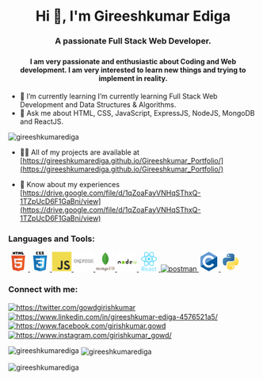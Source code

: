 <!-- ##                                                                    Hi, I am Gireeshkumar Ediga
<hr />

**I am very passionate about Coding and Web development. I am very interested to learn new things and trying to implement in reality.** 

I'm currently learning **Full Stack web development and Data Structure and Algorithms** 
you can check my knowledge about **HTML, CSS, JavaScript, ExpressJS, MongoDB, Node JS and React JS**

### Languages and Tools :- 

<img align="left" alt="HTML5" width="50px" src="https://raw.githubusercontent.com/github/explore/80688e429a7d4ef2fca1e82350fe8e3517d3494d/topics/html/html.png" />
<img align="left" alt="CSS" width="50px" src="https://raw.githubusercontent.com/github/explore/80688e429a7d4ef2fca1e82350fe8e3517d3494d/topics/css/css.png" />
<img align="left" alt="JavaScript" width="40px" src="https://raw.githubusercontent.com/github/explore/80688e429a7d4ef2fca1e82350fe8e3517d3494d/topics/javascript/javascript.png" />
<img align="left" alt="React" width="50px" src="https://raw.githubusercontent.com/github/explore/80688e429a7d4ef2fca1e82350fe8e3517d3494d/topics/react/react.png" />
<img align="left" alt="NodeJS" width="50px" src="https://raw.githubusercontent.com/devicons/devicon/master/icons/nodejs/nodejs-original-wordmark.svg" />
<img align="left" alt="MongoDB" width="50px" src="https://raw.githubusercontent.com/devicons/devicon/master/icons/mongodb/mongodb-original-wordmark.svg" />
<img align="left" alt="Express" width="50px" src="https://raw.githubusercontent.com/github/explore/80688e429a7d4ef2fca1e82350fe8e3517d3494d/topics/express/express.png" />
<!-- <img align="left" alt="HTML5" width="50px" src="https://raw.githubusercontent.com/github/explore/80688e429a7d4ef2fca1e82350fe8e3517d3494d/topics/html/html.png" />
<img align="left" alt="CSS" width="50px" src="https://raw.githubusercontent.com/github/explore/80688e429a7d4ef2fca1e82350fe8e3517d3494d/topics/css/css.png" /> -->
<!-- <img align="left" alt="Bootstrap" width="50px" src="https://raw.githubusercontent.com/github/explore/80688e429a7d4ef2fca1e82350fe8e3517d3494d/topics/bootstrap/bootstrap.png" /> 

<br />
<br />

### Connect with me : 

<a href="https://www.linkedin.com/in/gireeshkumar-ediga-4576521a5/"><img align="left" alt="mahesh" width="40px" src="https://img.icons8.com/external-justicon-flat-justicon/344/external-linkedin-social-media-justicon-flat-justicon.png"></a>

<br />
<br />
 -->
 <h1 align="center">Hi 👋, I'm Gireeshkumar Ediga</h1>
<h3 align="center">A passionate Full Stack Web Developer.<h3> 
<h4 align="center">I am very passionate and enthusiastic about Coding and Web development. I am very interested to learn new things and trying to implement in reality.</h4>
<ul>
<li>🌱 I’m currently learning I’m currently learning Full Stack Web Development and Data Structures & Algorithms. <br/>
<li>💬 Ask me about HTML, CSS, JavaScript, ExpressJS, NodeJS, MongoDB and ReactJS.
</ul>

<p align="left"> <img src="https://komarev.com/ghpvc/?username=gireeshkumarediga&label=Profile%20views&color=0e75b6&style=flat" alt="gireeshkumarediga" /> </p>

<!-- <p align="left"> <a href="https://twitter.com/https://twitter.com/gowdgirishkumar" target="blank"><img src="https://img.shields.io/twitter/follow/https://twitter.com/gowdgirishkumar?logo=twitter&style=for-the-badge" alt="https://twitter.com/gowdgirishkumar" /></a> </p> -->

- 👨‍💻 All of my projects are available at [https://gireeshkumarediga.github.io/Gireeshkumar_Portfolio/](https://gireeshkumarediga.github.io/Gireeshkumar_Portfolio/)

- 📄 Know about my experiences [https://drive.google.com/file/d/1qZoaFayVNHqSThxQ-1TZpUcD6F1GaBni/view](https://drive.google.com/file/d/1qZoaFayVNHqSThxQ-1TZpUcD6F1GaBni/view)

<h3 align="left">Languages and Tools:</h3>
<p align="left"> 
 <a href="https://www.w3.org/html/" target="_blank" rel="noreferrer"> <img src="https://raw.githubusercontent.com/devicons/devicon/master/icons/html5/html5-original-wordmark.svg" alt="html5" width="40" height="40"/> </a>
 <a href="https://www.w3schools.com/css/" target="_blank" rel="noreferrer"> <img src="https://raw.githubusercontent.com/devicons/devicon/master/icons/css3/css3-original-wordmark.svg" alt="css3" width="40" height="40"/> </a>
 <a href="https://developer.mozilla.org/en-US/docs/Web/JavaScript" target="_blank" rel="noreferrer"> <img src="https://raw.githubusercontent.com/devicons/devicon/master/icons/javascript/javascript-original.svg" alt="javascript" width="40" height="40"/> </a> 
<a href="https://expressjs.com" target="_blank" rel="noreferrer"> <img src="https://raw.githubusercontent.com/devicons/devicon/master/icons/express/express-original-wordmark.svg" alt="express" width="40" height="40"/> </a> 
<a href="https://www.mongodb.com/" target="_blank" rel="noreferrer"> <img src="https://raw.githubusercontent.com/devicons/devicon/master/icons/mongodb/mongodb-original-wordmark.svg" alt="mongodb" width="40" height="40"/> </a> 
<a href="https://nodejs.org" target="_blank" rel="noreferrer"> <img src="https://raw.githubusercontent.com/devicons/devicon/master/icons/nodejs/nodejs-original-wordmark.svg" alt="nodejs" width="40" height="40"/> </a>
<a href="https://reactjs.org/" target="_blank" rel="noreferrer"> <img src="https://raw.githubusercontent.com/devicons/devicon/master/icons/react/react-original-wordmark.svg" alt="react" width="40" height="40"/> </a>
<a href="https://postman.com" target="_blank" rel="noreferrer"> <img src="https://www.vectorlogo.zone/logos/getpostman/getpostman-icon.svg" alt="postman" width="40" height="40"/> </a> 
 <a href="https://www.cprogramming.com/" target="_blank" rel="noreferrer"> <img src="https://raw.githubusercontent.com/devicons/devicon/master/icons/c/c-original.svg" alt="c" width="40" height="40"/> </a>
<a href="https://www.python.org" target="_blank" rel="noreferrer"> <img src="https://raw.githubusercontent.com/devicons/devicon/master/icons/python/python-original.svg" alt="python" width="40" height="40"/> </a> 
</p>

<h3 align="left">Connect with me:</h3>
<p align="left">
<a href="https://twitter.com/https://twitter.com/gowdgirishkumar" target="blank"><img align="center" src="https://raw.githubusercontent.com/rahuldkjain/github-profile-readme-generator/master/src/images/icons/Social/twitter.svg" alt="https://twitter.com/gowdgirishkumar" height="30" width="40" /></a>
<a href="https://linkedin.com/in/https://www.linkedin.com/in/gireeshkumar-ediga-4576521a5/" target="blank"><img align="center" src="https://raw.githubusercontent.com/rahuldkjain/github-profile-readme-generator/master/src/images/icons/Social/linked-in-alt.svg" alt="https://www.linkedin.com/in/gireeshkumar-ediga-4576521a5/" height="30" width="40" /></a>
<a href="https://fb.com/https://www.facebook.com/girishkumar.gowd" target="blank"><img align="center" src="https://raw.githubusercontent.com/rahuldkjain/github-profile-readme-generator/master/src/images/icons/Social/facebook.svg" alt="https://www.facebook.com/girishkumar.gowd" height="30" width="40" /></a>
<a href="https://www.instagram.com/girishkumar_gowd/" target="blank"><img align="center" src="https://raw.githubusercontent.com/rahuldkjain/github-profile-readme-generator/master/src/images/icons/Social/instagram.svg" alt="https://www.instagram.com/girishkumar_gowd/" height="30" width="40" /></a>
</p>

<p><img align="left" src="https://github-readme-stats.vercel.app/api/top-langs?username=gireeshkumarediga&show_icons=true&locale=en&layout=compact" alt="gireeshkumarediga" /></p>
<p>&nbsp;<img align="center" src="https://github-readme-stats.vercel.app/api?username=gireeshkumarediga&show_icons=true&locale=en" alt="gireeshkumarediga" /></p>
<p><img align="center" src="https://github-readme-streak-stats.herokuapp.com/?user=gireeshkumarediga&" alt="gireeshkumarediga" /></p>
